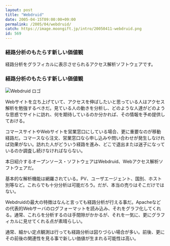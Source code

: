 ```yaml
---
layout: post
title: "Webdruid"
date: 2005-04-15T09:00:00+09:00
permalink: /2005/04/webdruid/
catch: https://image.moongift.jp/intro/20050411-webdruid.png
id: 569
---
```

### 経路分析のもたらす新しい価値観
  
経路分析をグラフィカルに表示させられるアクセス解析ソフトウェアです。  
<!--more-->  

### 経路分析のもたらす新しい価値観
  

![Webdruid ロゴ](https://image.moongift.jp/intro/20050411-webdruid.png "Webdruid ロゴ")

  

Webサイトを立ち上げていて、アクセスを伸ばしたいと思っている人はアクセス解析を勉強するべきだ。見ている人の動きを分析し、どのような人達がどのような思惑でサイトに訪れ、何を期待しているのか分かれば、その情報を予め提供しておける。

  

コマースサイトやWebサイトを営業窓口にしている場合、更に重要なのが移動経路だ。コマースなら注文、営業窓口なら申し込みや問い合わせが発生しなければ効果がない。訪れた人がどういう経路を進み、どこで退出または迷子になっているのか調査し続けなければならない。

  

本日紹介するオープンソース・ソフトウェアはWebdruid、Webアクセス解析ソフトウェアだ。

  

基本的な解析機能は網羅されている。PV、ユーザエージェント、国別、ホスト別等など。これらでも十分分析は可能だろう。だが、本当の売りはそこだけではない。

  

Webdruidの最大の特徴はなんと言っても経路分析が行える事だ。Apacheなどの代表的Webサーバのログフォーマットを読み込み、それをグラフ化してくれる。通常、これらを分析するのは手間隙がかかるが、それを一気に、更にグラフィカルに見せてくれる点が素晴らしい。

  

通常、細かい定点観測は行っても経路分析は図りづらい場合が多い。前後、更にその前後の関連性を見る事で新しい価値が生まれる可能性は高い。

